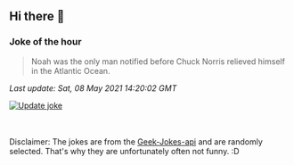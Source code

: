 ## Hi there 👋

### Joke of the hour
<!-- joke -->
>Noah was the only man notified before Chuck Norris relieved himself in the Atlantic Ocean.
<!-- /joke -->

*Last update: Sat, 08 May 2021 14:20:02 GMT*

[![Update joke](https://github.com/nclskfm/nclskfm/actions/workflows/joke.yml/badge.svg)](https://github.com/nclskfm/nclskfm/actions/workflows/joke.yml)

<br><br>
Disclaimer: The jokes are from the [Geek-Jokes-api](https://github.com/sameerkumar18/geek-joke-api) and are randomly selected. That's why they are unfortunately often not funny. :D
